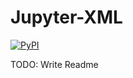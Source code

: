 # Jupyter-XML

[![PyPI](https://img.shields.io/pypi/v/jupyter-xml)](https://pypi.org/project/jupyter-xml/)

TODO: Write Readme